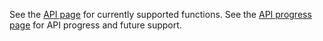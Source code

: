 See the [API page](https://github.com/lmccart/processing-js/blob/master/api.md) for currently supported functions. 
See the [API progress page](https://github.com/lmccart/processing-js/blob/master/api-progress.md) for API progress and future support.


